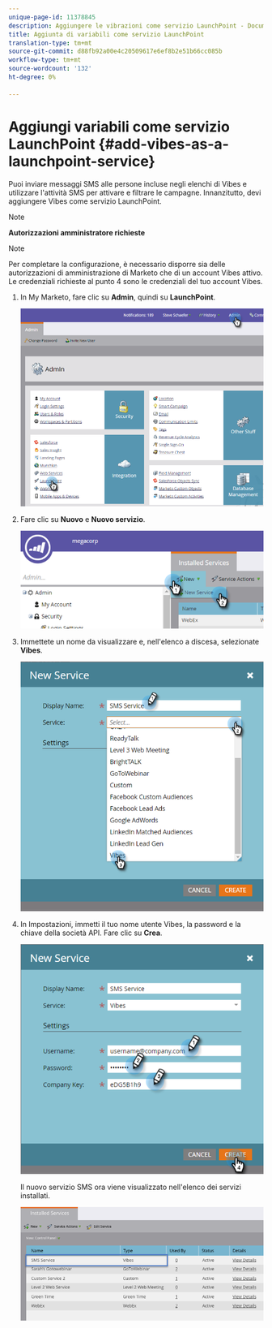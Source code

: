 ```yaml
---
unique-page-id: 11378845
description: Aggiungere le vibrazioni come servizio LaunchPoint - Documenti Marketo - Documentazione prodotto
title: Aggiunta di variabili come servizio LaunchPoint
translation-type: tm+mt
source-git-commit: d88fb92a00e4c20509617e6ef8b2e51b66cc085b
workflow-type: tm+mt
source-wordcount: '132'
ht-degree: 0%

---
```



# Aggiungi variabili come servizio LaunchPoint {#add-vibes-as-a-launchpoint-service}

Puoi inviare messaggi SMS alle persone incluse negli elenchi di Vibes e utilizzare l&#39;attività SMS per attivare e filtrare le campagne. Innanzitutto, devi aggiungere Vibes come servizio LaunchPoint.

>[!NOTE]
>
>**Autorizzazioni amministratore richieste**

>[!NOTE]
>
>Per completare la configurazione, è necessario disporre sia delle autorizzazioni di amministrazione di Marketo che di un account Vibes attivo. Le credenziali richieste al punto 4 sono le credenziali del tuo account Vibes.

1. In My Marketo, fare clic su **Admin**, quindi su **LaunchPoint**.

   ![](assets/image2016-7-27-9-3a31-3a17.png)

1. Fare clic su **Nuovo** e **Nuovo servizio**.

   ![](assets/image2016-7-27-9-3a34-3a25.png)

1. Immettete un nome da visualizzare e, nell&#39;elenco a discesa, selezionate **Vibes**.

   ![](assets/new-service-vibes.png)

1. In Impostazioni, immetti il tuo nome utente Vibes, la password e la chiave della società API. Fare clic su **Crea**.

   ![](assets/new-service-vibes-settings-2.png)

   Il nuovo servizio SMS ora viene visualizzato nell&#39;elenco dei servizi installati.

   ![](assets/image2016-7-27-9-3a45-3a1.png)

